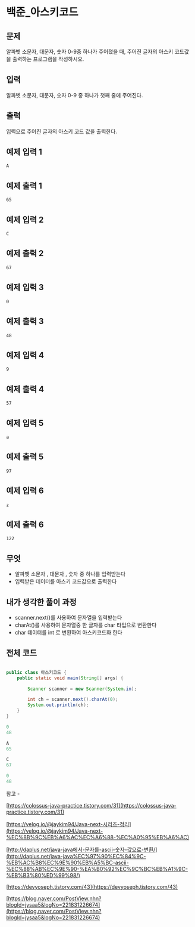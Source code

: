 # 백준_아스키코드

## 문제

알파벳 소문자, 대문자, 숫자 0-9중 하나가 주어졌을 때, 주어진 글자의 아스키 코드값을 출력하는 프로그램을 작성하시오.

## 입력

알파벳 소문자, 대문자, 숫자 0-9 중 하나가 첫째 줄에 주어진다.

## 출력

입력으로 주어진 글자의 아스키 코드 값을 출력한다.

## 예제 입력 1

```
A

```

## 예제 출력 1

```
65

```

## 예제 입력 2

```
C

```

## 예제 출력 2

```
67

```

## 예제 입력 3

```
0

```

## 예제 출력 3

```
48

```

## 예제 입력 4

```
9

```

## 예제 출력 4

```
57

```

## 예제 입력 5

```
a

```

## 예제 출력 5

```
97

```

## 예제 입력 6

```
z

```

## 예제 출력 6

```
122
```

## 무엇

- 알파벳 소문자 , 대문자 , 숫자 중 하나를 입력받는다
- 입력받은 데이터를 아스키 코드값으로 출력한다

## 내가 생각한 풀이 과정

- scanner.next()를 사용하여 문자열을 입력받는다
- charAt()를 사용하여 문자열중 한 글자를 char 타입으로 변환한다
- char 데이터를 int 로 변환하여 아스키코드화 한다

## 전체 코드

```java

public class 아스키코드 {
    public static void main(String[] args) {

        Scanner scanner = new Scanner(System.in);

        int ch = scanner.next().charAt(0);
        System.out.println(ch);
    }
}
```

```java
0
48
```

```java
A
65
```

```java
C
67
```

```java
0
48
```

참고 - 

[https://colossus-java-practice.tistory.com/31](https://colossus-java-practice.tistory.com/31)

[https://velog.io/@jaykim94/Java-next-시리즈-정리](https://velog.io/@jaykim94/Java-next-%EC%8B%9C%EB%A6%AC%EC%A6%88-%EC%A0%95%EB%A6%AC)

[http://daplus.net/java-java에서-문자를-ascii-숫자-값으로-변환/](http://daplus.net/java-java%EC%97%90%EC%84%9C-%EB%AC%B8%EC%9E%90%EB%A5%BC-ascii-%EC%88%AB%EC%9E%90-%EA%B0%92%EC%9C%BC%EB%A1%9C-%EB%B3%80%ED%99%98/)

[https://devyoseph.tistory.com/43](https://devyoseph.tistory.com/43)

[https://blog.naver.com/PostView.nhn?blogId=jysaa5&logNo=221831226674](https://blog.naver.com/PostView.nhn?blogId=jysaa5&logNo=221831226674)